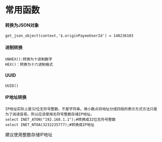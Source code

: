 # 常用函数

#### 转换为JSON对象
    get_json_object(context,'$.originPayeeUserId') = 148236103
    
#### 进制转换
    UNHEX():转换为十进制数字
    HEX()：转换为十六进制格式
    
#### UUID
    UUID()
    
#### IP地址转换
    IP地址实际上是32位无符号整数，不是字符串。用小数点将地址分成四段的表示方式方法只是为了阅读容易。所以应该使用无符号整数存储IP地址。
    select INET_ATON("192.168.1.1");#转换成32位无符号整数
    select INET_NTOA(3232235777);#转换成IP地址
建议使用整数存储IP地址

#### 